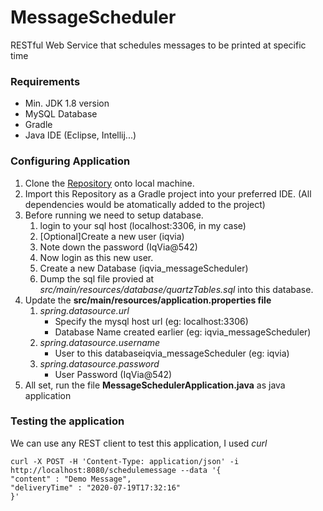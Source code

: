 # MessageScheduler
RESTful Web Service that schedules messages to be printed at specific time

### Requirements
* Min. JDK 1.8 version
* MySQL Database
* Gradle
* Java IDE (Eclipse, Intellij...)

### Configuring Application

1. Clone the [Repository](https://github.com/imAmanRana/MessageScheduler.git) onto local machine.
2. Import this Repository as a Gradle project into your preferred IDE. (All dependencies would be atomatically added to the project)
3. Before running we need to setup database.
    1. login to your sql host (localhost:3306, in my case)
    2. [Optional]Create a new user  (iqvia)
    3. Note down the password (IqVia@542)
    4. Now login as this new user.
    5. Create a new Database (iqvia_messageScheduler)
    6. Dump the sql file provied at *src/main/resources/database/quartzTables.sql* into this database.
4. Update the **src/main/resources/application.properties file**
    1. *spring.datasource.url*
        - Specify the mysql host url (eg: localhost:3306)
        - Database Name created earlier (eg: iqvia_messageScheduler)
    2. *spring.datasource.username*
        - User to this databaseiqvia_messageScheduler (eg: iqvia)
    3. *spring.datasource.password*
        - User Password (IqVia@542)
5. All set, run the file **MessageSchedulerApplication.java** as java application


### Testing the application
We can use any REST client to test this application, I used *curl*

```
curl -X POST -H 'Content-Type: application/json' -i http://localhost:8080/schedulemessage --data '{
"content" : "Demo Message",
"deliveryTime" : "2020-07-19T17:32:16"
}'
```
